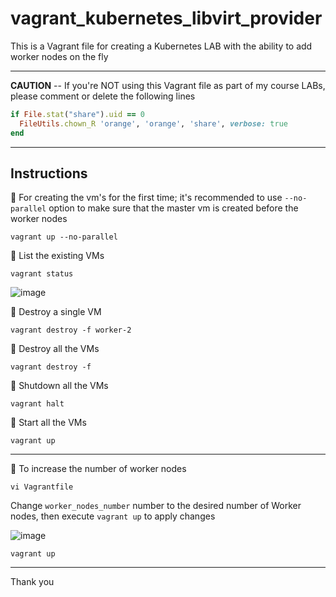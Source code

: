 # vagrant_kubernetes_libvirt_provider

This is a Vagrant file for creating a Kubernetes LAB with the ability to add worker nodes on the fly

---

**CAUTION** -- If you're NOT using this Vagrant file as part of my course LABs, please comment or delete the following lines
```ruby
if File.stat("share").uid == 0
  FileUtils.chown_R 'orange', 'orange', 'share', verbose: true
end
```

---


## Instructions

💎 For creating the vm's for the first time; it's recommended to use `--no-parallel` option to make sure that the master vm is created before the worker nodes

```
vagrant up --no-parallel
```

💎 List the existing VMs

```
vagrant status
```
![image](https://user-images.githubusercontent.com/33789516/129351481-2eeb58e7-bd88-4be6-8fa1-bfc749f8ba70.png)


💎 Destroy a single VM

```
vagrant destroy -f worker-2
```


💎 Destroy all the VMs

```
vagrant destroy -f
```


💎 Shutdown all the VMs

```
vagrant halt
```

💎 Start all the VMs

```
vagrant up
```

---

🌼 To increase the number of worker nodes

```
vi Vagrantfile
```
Change `worker_nodes_number` number to the desired number of Worker nodes, then execute `vagrant up` to apply changes

![image](https://user-images.githubusercontent.com/33789516/129351873-37e37e04-d504-46e8-b2af-f394e7d727cb.png)

```
vagrant up
```

---

Thank you



